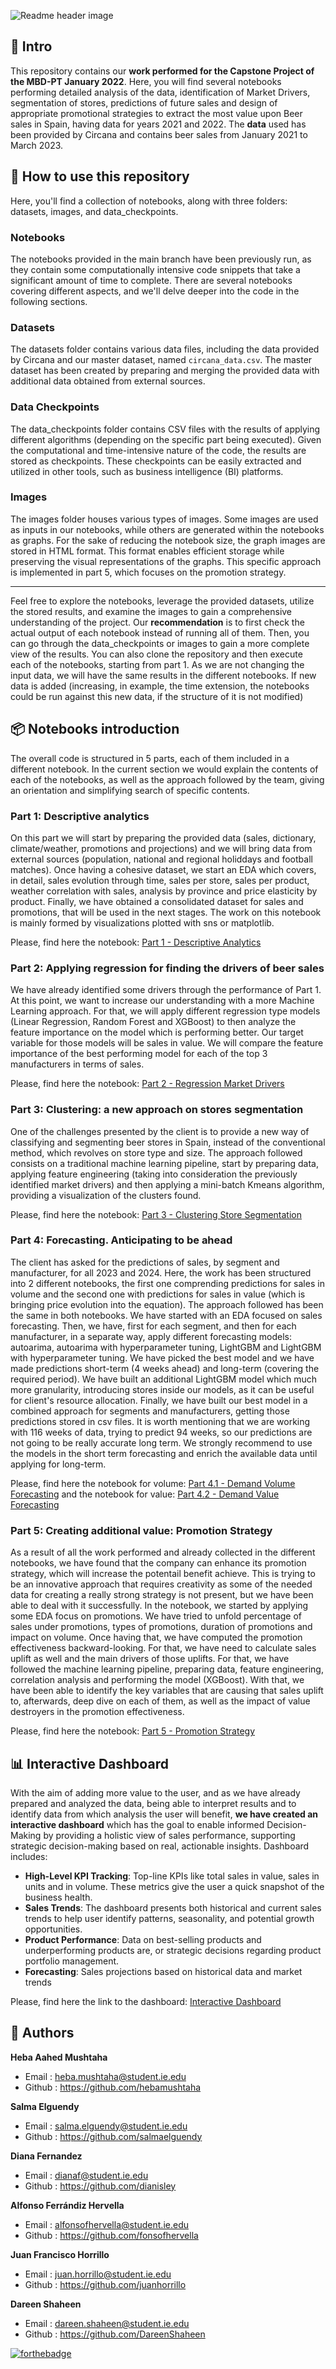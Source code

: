 ![Readme header image](https://i.imgur.com/fgRuUwz.png)


## :speech_balloon: Intro

This repository contains our **work performed for the Capstone Project of the MBD-PT January 2022**. Here, you will find several notebooks performing detailed analysis of the data, identification of Market Drivers, segmentation of stores, predictions of future sales and design of appropriate promotional strategies to extract the most value upon Beer sales in Spain, having data for years 2021 and 2022. The **data** used has been provided by Circana and contains beer sales from January 2021 to March 2023.

## :rocket: How to use this repository

Here, you'll find a collection of notebooks, along with three folders: datasets, images, and data_checkpoints.

### Notebooks
The notebooks provided in the main branch have been previously run, as they contain some computationally intensive code snippets that take a significant amount of time to complete. There are several notebooks covering different aspects, and we'll delve deeper into the code in the following sections.

### Datasets
The datasets folder contains various data files, including the data provided by Circana and our master dataset, named `circana_data.csv`. The master dataset has been created by preparing and merging the provided data with additional data obtained from external sources.

### Data Checkpoints
The data_checkpoints folder contains CSV files with the results of applying different algorithms (depending on the specific part being executed). Given the computational and time-intensive nature of the code, the results are stored as checkpoints. These checkpoints can be easily extracted and utilized in other tools, such as business intelligence (BI) platforms.

### Images
The images folder houses various types of images. Some images are used as inputs in our notebooks, while others are generated within the notebooks as graphs. For the sake of reducing the notebook size, the graph images are stored in HTML format. This format enables efficient storage while preserving the visual representations of the graphs. This specific approach is implemented in part 5, which focuses on the promotion strategy.

---

Feel free to explore the notebooks, leverage the provided datasets, utilize the stored results, and examine the images to gain a comprehensive understanding of the project. Our **recommendation** is to first check the actual output of each notebook instead of running all of them. Then, you can go through the data_checkpoints or images to gain a more complete view of the results.
You can also clone the repository and then execute each of the notebooks, starting from part 1. As we are not changing the input data, we will have the same results in the different notebooks. If new data is added (increasing, in example, the time extension, the notebooks could be run against this new data, if the structure of it is not modified)

## :package: Notebooks introduction

The overall code is structured in 5 parts, each of them included in a different notebook. In the current section we would explain the contents of each of the notebooks, as well as the approach followed by the team, giving an orientation and simplifying search of specific contents.

### Part 1: Descriptive analytics

On this part we will start by preparing the provided data (sales, dictionary, climate/weather, promotions and projections) and we will bring data from external sources (population, national and regional holiddays and football matches). Once having a cohesive dataset, we start an EDA which covers, in detail, sales evolution through time, sales per store, sales per product, weather correlation with sales, analysis by province and price elasticity by product.
Finally, we have obtained a consolidated dataset for sales and promotions, that will be used in the next stages.
The work on this notebook is mainly formed by visualizations plotted with sns or matplotlib.

Please, find here the notebook: [Part 1 - Descriptive Analytics](Part_1-Descriptive_Analytics.ipynb)

### Part 2: Applying regression for finding the drivers of beer sales

We have already identified some drivers through the performance of Part 1. At this point, we want to increase our understanding with a more Machine Learning approach. For that, we will apply different regression type models (Linear Regression, Random Forest and XGBoost) to then analyze the feature importance on the model which is performing better. Our target variable for those models will be sales in value. We will compare the feature importance of the best performing model for each of the top 3 manufacturers in terms of sales.

Please, find here the notebook: [Part 2 - Regression Market Drivers](Part_2-Regression_market_drivers.ipynb)

### Part 3: Clustering: a new approach on stores segmentation

One of the challenges presented by the client is to provide a new way of classifying and segmenting beer stores in Spain, instead of the conventional method, which revolves on store type and size. The approach followed consists on a traditional machine learning pipeline, start by preparing data, applying feature engineering (taking into consideration the previously identified market drivers) and then applying a mini-batch Kmeans algorithm, providing a visualization of the clusters found.

Please, find here the notebook: [Part 3 - Clustering Store Segmentation](Part_3-Clustering_store_segmentation.ipynb)

### Part 4: Forecasting. Anticipating to be ahead

The client has asked for the predictions of sales, by segment and manufacturer, for all 2023 and 2024. Here, the work has been structured into 2 different notebooks, the first one comprending predictions for sales in volume and the second one with predictions for sales in value (which is bringing price evolution into the equation). The approach followed has been the same in both notebooks. We have started with an EDA focused on sales forecasting. Then, we have, first for each segment, and then for each manufacturer, in a separate way, apply different forecasting models: autoarima, autoarima with hyperparameter tuning, LightGBM and LightGBM with hyperparameter tuning. We have picked the best model and we have made predictions short-term (4 weeks ahead) and long-term (covering the required period). We have built an additional LightGBM model which much more granularity, introducing stores inside our models, as it can be useful for client's resource allocation. Finally, we have built our best model in a combined approach for segments and manufacturers, getting those predictions stored in csv files. 
It is worth mentioning that we are working with 116 weeks of data, trying to predict 94 weeks, so our predictions are not going to be really accurate long term. We strongly recommend to use the models in the short term forecasting and enrich the available data until applying for long-term.

Please, find here the notebook for volume: [Part 4.1 - Demand Volume Forecasting](Part_4.1-Demand_Volume_Forecasting.ipynb)
and the notebook for value: [Part 4.2 - Demand Value Forecasting](Part_4.2-Demand_Value_Forecasting.ipynb)

### Part 5: Creating additional value: Promotion Strategy

As a result of all the work performed and already collected in the different notebooks, we have found that the company can enhance its promotion strategy, which will increase the potentail benefit achieve. This is trying to be an innovative approach that requires creativity as some of the needed data for creating a really strong strategy is not present, but we have been able to deal with it successfully. In the notebook, we started by applying some EDA focus on promotions. We have tried to unfold percentage of sales under promotions, types of promotions, duration of promotions and impact on volume. 
Once having that, we have computed the promotion effectiveness backward-looking. For that, we have need to calculate sales uplift as well and the main drivers of those uplifts. For that, we have followed the machine learning pipeline, preparing data, feature engineering, correlation analysis and performing the model (XGBoost). With that, we have been able to identify the key variables that are causing that sales uplift to, afterwards, deep dive on each of them, as well as the impact of value destroyers in the promotion effectiveness.

Please, find here the notebook: [Part 5 - Promotion Strategy](Part_5-Promotion_Strategy.ipynb)


## :bar_chart: Interactive Dashboard

With the aim of adding more value to the user, and as we have already prepared and analyzed the data, being able to interpret results and to identify data from which analysis the user will benefit, **we have created an interactive dashboard** which has the goal to enable informed Decision-Making by providing a holistic view of sales performance, supporting strategic decision-making based on real, actionable insights. Dashboard includes:
- **High-Level KPI Tracking**: Top-line KPIs like total sales in value, sales in units and in volume. These metrics give the user a quick snapshot of the business health.
- **Sales Trends**: The dashboard presents both historical and current sales trends to help user identify patterns, seasonality, and potential growth opportunities.
- **Product Performance**: Data on best-selling products and underperforming products are, or strategic decisions regarding product portfolio management.
- **Forecasting**: Sales projections based on historical data and market trends

Please, find here the link to the dashboard: [Interactive Dashboard](https://app.powerbi.com/view?r=eyJrIjoiNzljMzA4ZmYtOTc0ZS00YjQ5LWJhZTUtYTVlOTY4YTAyZDNhIiwidCI6IjczNDU4NDQzLTE2MjctNDA5MS04YjM5LTIyMjIxMzQ5MDdjNSIsImMiOjh9)


## :penguin: Authors

**Heba Aahed Mushtaha**
- Email : heba.mushtaha@student.ie.edu 
- Github : https://github.com/hebamushtaha

**Salma Elguendy**
- Email : salma.elguendy@student.ie.edu 
- Github : https://github.com/salmaelguendy

**Diana Fernandez**
- Email : dianaf@student.ie.edu
- Github : https://github.com/dianisley

**Alfonso Ferrándiz Hervella**
- Email : alfonsofhervella@student.ie.edu 
- Github : https://github.com/fonsofhervella

**Juan Francisco Horrillo**
- Email : juan.horrillo@student.ie.edu 
- Github : https://github.com/juanhorrillo

**Dareen Shaheen**
- Email : dareen.shaheen@student.ie.edu
- Github : https://github.com/DareenShaheen




[![forthebadge](https://forthebadge.com/images/badges/built-with-love.svg)](https://forthebadge.com)


